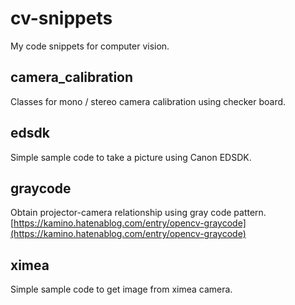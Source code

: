 # cv-snippets

My code snippets for computer vision.

## camera_calibration
Classes for mono / stereo camera calibration using checker board.

## edsdk
Simple sample code to take a picture using Canon EDSDK.

## graycode
Obtain projector-camera relationship using gray code pattern.
[https://kamino.hatenablog.com/entry/opencv-graycode](https://kamino.hatenablog.com/entry/opencv-graycode)

## ximea
Simple sample code to get image from ximea camera.
